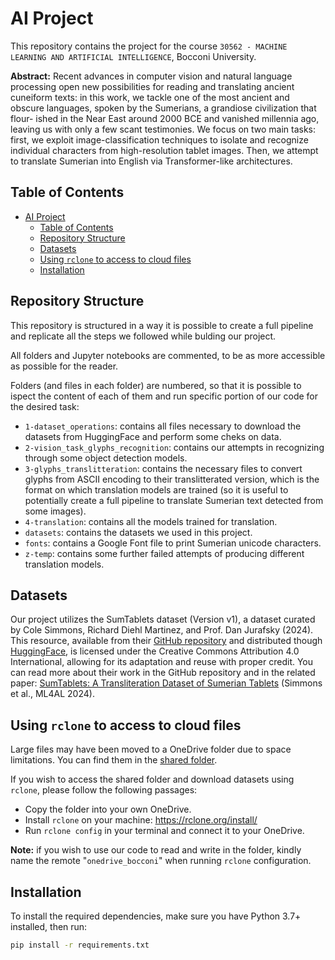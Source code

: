 # AI Project
This repository contains the project for the course `30562 - MACHINE LEARNING AND ARTIFICIAL INTELLIGENCE`, Bocconi University.

**Abstract:**
Recent advances in computer vision and natural language processing open new possibilities
for reading and translating ancient cuneiform texts: in this work, we tackle one of the most
ancient and obscure languages, spoken by the Sumerians, a grandiose civilization that flour-
ished in the Near East around 2000 BCE and vanished millennia ago, leaving us with only
a few scant testimonies. We focus on two main tasks: first, we exploit image-classification
techniques to isolate and recognize individual characters from high-resolution tablet images.
Then, we attempt to translate Sumerian into English via Transformer-like architectures.

## Table of Contents

- [AI Project](#ai-project)
  - [Table of Contents](#table-of-contents)
  - [Repository Structure](#repository-structure)
  - [Datasets](#datasets)
  - [Using `rclone` to access to cloud files](#using-rclone-to-access-to-cloud-files)
  - [Installation](#installation)

## Repository Structure
This repository is structured in a way it is possible to create a full pipeline and replicate all the steps we followed while bulding our project.

All folders and Jupyter notebooks are commented, to be as more accessible as possible for the reader.

Folders (and files in each folder) are numbered, so that it is possible to ispect the content of each of them and run specific portion of our code for the desired task:

- `1-dataset_operations`: contains all files necessary to download the datasets from HuggingFace and perform some cheks on data.
- `2-vision_task_glyphs_recognition`: contains our attempts in recognizing through some object detection models.
- `3-glyphs_translitteration`: contains the necessary files to convert glyphs from ASCII encoding to their translitterated version, which is the format on which translation models are trained (so it is useful to potentially create a full pipeline to translate Sumerian text detected from some images).
- `4-translation`: contains all the models trained for translation.
- `datasets`: contains the datasets we used in this project.
- `fonts`: contains a Google Font file to print Sumerian unicode characters.
- `z-temp`: contains some further failed attempts of producing different translation models.

## Datasets
Our project utilizes the SumTablets dataset (Version v1), a dataset curated by Cole Simmons, Richard Diehl Martinez, and Prof. Dan Jurafsky (2024). This resource, available from their [GitHub repository](https://github.com/colesimmons/SumTablets) and distributed though [HuggingFace](https://huggingface.co/datasets/colesimmons/sumtablets), is licensed under the Creative Commons Attribution 4.0 International, allowing for its adaptation and reuse with proper credit. You can read more about their work in the GitHub repository and in the related paper: [SumTablets: A Transliteration Dataset of Sumerian Tablets](https://aclanthology.org/2024.ml4al-1.20/) (Simmons et al., ML4AL 2024).

## Using `rclone` to access to cloud files

Large files may have been moved to a OneDrive folder due to space limitations. You can find them in the [shared folder](https://bocconi-my.sharepoint.com/:f:/g/personal/samuele_straccialini_studbocconi_it/EjLdGCkSWehAq587J8KcJ9YBEsersXTvplLDyZ8OBpLDfA?e=PW31EI).

If you wish to access the shared folder and download datasets using `rclone`, please follow the following passages:
- Copy the folder into your own OneDrive.
- Install `rclone` on your machine: https://rclone.org/install/
- Run `rclone config` in your terminal and connect it to your OneDrive.

**Note:** if you wish to use our code to read and write in the folder, kindly name the remote "`onedrive_bocconi`" when running `rclone` configuration.

## Installation

To install the required dependencies, make sure you have Python 3.7+ installed, then run:

```bash
pip install -r requirements.txt
```

